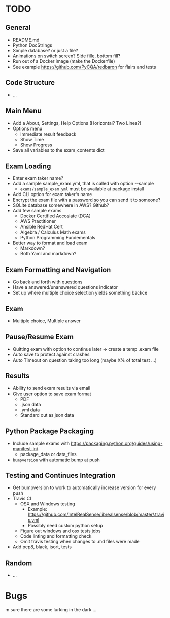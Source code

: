 # TODO 

## General
  - README.md
  - Python DocStrings
  - Simple database? or just a file?
  - Animations on switch screen?  Side fille, bottom fill?
  - Run out of a Docker image (make the Dockerfile)
  - See example https://github.com/PyCQA/redbaron for flairs and tests

## Code Structure
  - ...

## Main Menu
  - Add a About, Settings, Help Options (Horizontal? Two Lines?)
  - Options menu
    - Immediate result feedback
    - Show Time
    - Show Progress
  - Save all variables to the exam_contents dict

## Exam Loading
  - Enter exam taker name?
  - Add a sample sample_exam.yml, that is called with option --sample
    - `exams/sample_exam.yml` must be available at package install
  - Add CLI option for exam taker's name
  - Encrypt the exam file with a password so you can send it to someone?
  - SQLite database somewhere in AWS? Github?
  - Add few sample exams
    - Docker Certified Accosiate (DCA)
    - AWS Practitioner
    - Ansible RedHat Cert
    - Algebra / Calculus Math exams
    - Python Programming Fundementals
  - Better way to format and load exam
    - Markdown?
    - Both Yaml and markdown?

## Exam Formatting and Navigation
  - Go back and forth with questions
  - Have a answered/unanswered questions indicator 
  - Set up where multiple choice selection yields something backce

## Exam
  - Multiple choice, Multiple answer

## Pause/Resume Exam
  - Quitting exam with option to continue later -> create a temp .exam file
  - Auto save to protect against crashes
  - Auto Timeout on question taking too long (maybe X% of total test ...)

## Results
  - Ability to send exam results via email
  - Give user option to save exam format
    - PDF
    - .json data
    - .yml data
    - Standard out as json data

## Python Package Packaging
  - Include sample exams with https://packaging.python.org/guides/using-manifest-in/
    - package_data  or  data_files
  - `bumpversion` with automatic bump at push

## Testing and Continues Integration
  - Get bumpversion to work to automatically increase version for every push
  - Travis CI
    - OSX and Windows testing
      - Example: https://github.com/IntelRealSense/librealsense/blob/master/.travis.yml
      - Possibly need custom python setup
    - Figure out windows and osx tests jobs
    - Code linting and formatting check
    - Omit travis testing when changes to .md files were made
  - Add pep8, black, isort, tests

## Random
  - ...

# Bugs
  m sure there are some lurking in the dark ...
